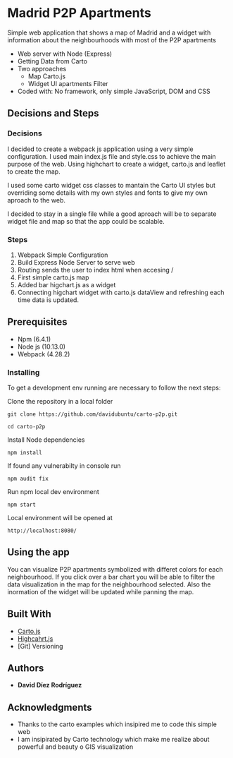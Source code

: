 # Madrid P2P Apartments

Simple web application that shows a map of Madrid and a widget with information about the neighbourhoods with most of the P2P apartments

* Web server with Node (Express)
* Getting Data from Carto
* Two approaches
  * Map Carto.js
  * Widget UI apartments Filter 
* Coded with: No framework, only simple JavaScript, DOM and CSS

## Decisions and Steps

### Decisions

 I decided to create a webpack js application using a very simple configuration. I used main index.js file and style.css to achieve the main purpose of the web. Using highchart to create a widget, carto.js and leaflet to create the map.

 I used some carto widget css classes to mantain the Carto  UI styles but overriding some details with my own styles and fonts to give my own aproach to the web.

 I decided to stay in a single file while a good aproach will be to separate widget file and map so that the app could be scalable.

### Steps
1) Webpack Simple Configuration
2) Build Express Node Server to serve web 
3) Routing sends the user to index html when accesing /
4) First simple carto.js map
6) Added bar higchart.js as a widget 
7) Connecting higchart widget with carto.js dataView and refreshing each time data is updated. 

## Prerequisites
* Npm (6.4.1)
* Node js (10.13.0)
* Webpack (4.28.2)

### Installing

To get a development env running are necessary to follow the next steps:

Clone the repository in a local folder
```
git clone https://github.com/davidubuntu/carto-p2p.git
```
```
cd carto-p2p
```
Install Node dependencies
```
npm install
```
If found any vulnerabilty in console run 
```
npm audit fix
```

Run npm  local dev environment

```
npm start
```
Local environment will be opened at 

```
http://localhost:8080/
```


## Using the app

You can visualize  P2P apartments symbolized with differet colors for each neighbourhood. If you click over a bar chart you will be able to filter the data visualization in the map for the neighbourhood selected. Also the inormation of the widget will be updated while panning the map.

## Built With

* [Carto.js](https://carto.com/developers/carto-js/)
* [Highcahrt.js](https://www.highcharts.com/)
* [Git] Versioning

## Authors

* **David Díez Rodríguez** 

## Acknowledgments

* Thanks to the carto examples which insipired me to code this simple web
* I am insipirated by Carto technology which make me realize about powerful and beauty o GIS visualization